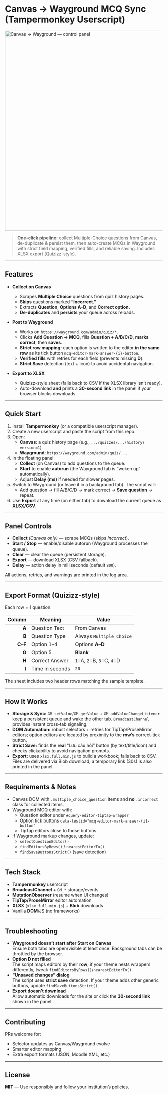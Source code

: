 # Canvas → Wayground MCQ Sync (Tampermonkey Userscript)

<img src="https://github.com/user-attachments/assets/a5f055ba-a9bc-4644-af20-6f06c48744ca"
     alt="Canvas → Wayground — control panel" width="640" />

> **One-click pipeline:** collect Multiple-Choice questions from Canvas, de-duplicate & persist them, then auto-create MCQs in Wayground with strict field mapping, verified fills, and reliable saving. Includes XLSX export (Quizizz-style).

---

## Features

- **Collect on Canvas**
  - Scrapes **Multiple Choice** questions from quiz history pages.
  - **Skips** questions marked **“Incorrect.”**
  - Extracts **Question**, **Options A–D**, and **Correct option.**
  - **De-duplicates** and **persists** your queue across reloads.

- **Post to Wayground**
  - Works on `https://wayground.com/admin/quiz/*`.
  - Clicks **Add Question → MCQ**, fills **Question + A/B/C/D**, **marks correct**, then **saves**.
  - **Strict row mapping:** each option is written to the editor **in the same row** as its tick button `mcq-editor-mark-answer-{i}-button`.
  - **Verified fills** with retries for each field (prevents missing **D**).
  - **Strict Save** detection (text + icon) to avoid accidental navigation.

- **Export to XLSX**
  - Quizizz-style sheet (falls back to CSV if the XLSX library isn’t ready).
  - Auto-download **and** prints a **30-second link** in the panel if your browser blocks downloads.

---

## Quick Start

1. Install **Tampermonkey** (or a compatible userscript manager).
2. Create a new userscript and paste the script from this repo.
3. Open:
   - **Canvas**: a quiz history page (e.g., `.../quizzes/.../history?version=1`)
   - **Wayground**: `https://wayground.com/admin/quiz/...`
4. In the floating panel:
   - **Collect** (on Canvas) to add questions to the queue.
   - **Start** to enable **autorun** (the Wayground tab is “woken up” automatically).
   - Adjust **Delay (ms)** if needed for slower pages.
5. Switch to Wayground (or leave it in a background tab). The script will:
   - Add question → fill A/B/C/D → mark correct → **Save question** → repeat.
6. Use **Export** at any time (on either tab) to download the current queue as **XLSX/CSV**.

---

## Panel Controls

- **Collect** *(Canvas only)* — scrape MCQs (skips *Incorrect*).  
- **Start / Stop** — enable/disable autorun (Wayground processes the queue).  
- **Clear** — clear the queue (persistent storage).  
- **Export** — download XLSX (CSV fallback).  
- **Delay** — action delay in milliseconds (default `800`).

All actions, retries, and warnings are printed in the log area.

---

## Export Format (Quizizz-style)

Each row = 1 question.

| Column | Meaning                 | Value                                                        |
|------: |-------------------------|--------------------------------------------------------------|
| **A**  | Question Text           | From Canvas                                                  |
| **B**  | Question Type           | Always `Multiple Choice`                                     |
| **C–F**| Option 1–4              | Options **A–D**                                              |
| **G**  | Option 5                | **Blank**                                                    |
| **H**  | Correct Answer          | `1`=A, `2`=B, `3`=C, `4`=D                                   |
| **I**  | Time in seconds         | `20`                                                         |

The sheet includes two header rows matching the sample template.

---

## How It Works

- **Storage & Sync:** `GM_setValue`/`GM_getValue` + `GM_addValueChangeListener` keep a persistent queue and wake the other tab. `BroadcastChannel` provides instant cross-tab signaling.
- **DOM Automation:** robust selectors + retries for TipTap/ProseMirror editors; option editors are located by proximity to the **row’s** correct-tick button.
- **Strict Save:** finds the **real** “Lưu câu hỏi” button (by text/title/icon) and checks clickability to avoid navigation prompts.
- **Export:** uses `xlsx.full.min.js` to build a workbook; falls back to CSV. Files are delivered via Blob download; a temporary link (30s) is also printed in the panel.

---

## Requirements & Notes

- Canvas DOM with `.multiple_choice_question` items and **no** `.incorrect` class for collected items.
- Wayground MCQ editor with:
  - Question editor under `#query-editor-tiptap-wrapper`
  - Option tick buttons `data-testid="mcq-editor-mark-answer-{i}-button"`
  - TipTap editors close to those buttons
- If Wayground markup changes, update:
  - `selectQuestionEditor()`
  - `findEditorsByRows()` / `nearestEditorTo()`
  - `findSaveButtonsStrict()` (save detection)

---

## Tech Stack

- **Tampermonkey** userscript
- **BroadcastChannel** + `GM_*` storage/events
- **MutationObserver** (resume when UI changes)
- **TipTap/ProseMirror** editor automation
- **XLSX** (`xlsx.full.min.js`) + **Blob** downloads
- Vanilla **DOM**/JS (no frameworks)

---

## Troubleshooting

- **Wayground doesn’t start after Start on Canvas**  
  Ensure both tabs are open/visible at least once. Background tabs can be throttled by the browser.
- **Option D not filled**  
  The script maps editors by their **row**; if your theme nests wrappers differently, tweak `findEditorsByRows()`/`nearestEditorTo()`.
- **“Unsaved changes” dialog**  
  The script uses **strict save** detection. If your theme adds other generic buttons, update `findSaveButtonsStrict()`.
- **Export doesn’t download**  
  Allow automatic downloads for the site or click the **30-second link** shown in the panel.

---

## Contributing

PRs welcome for:
- Selector updates as Canvas/Wayground evolve  
- Smarter editor mapping  
- Extra export formats (JSON, Moodle XML, etc.)

---

## License

**MIT** — Use responsibly and follow your institution’s policies.
